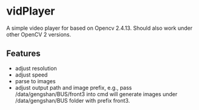 # vidPlayer

A simple video player for based on Opencv 2.4.13. Should also work under other OpenCV 2 versions.

## Features
- adjust resolution  
- adjust speed  
- parse to images
- adjust output path and image prefix, e.g., pass /data/gengshan/BUS/front3 into cmd will generate images under /data/gengshan/BUS folder with prefix front3.
